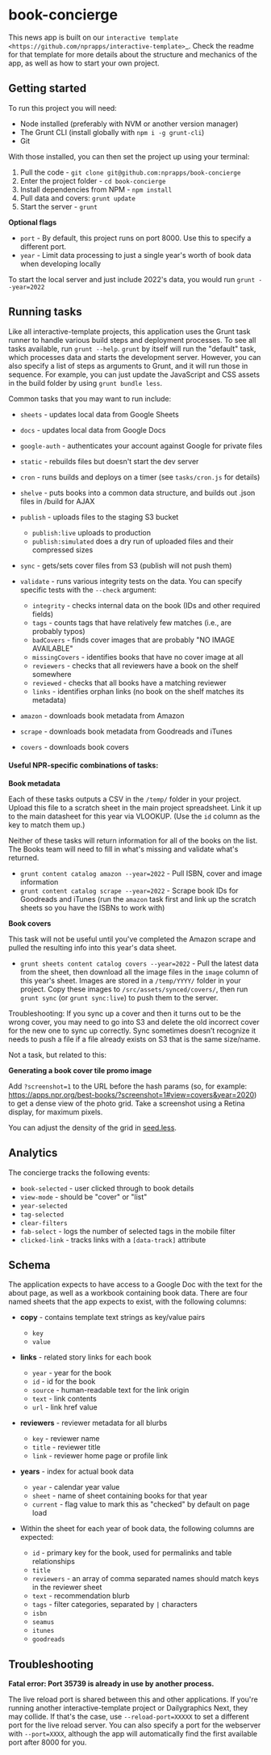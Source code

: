 book-concierge
======================================================

This news app is built on our `interactive template <https://github.com/nprapps/interactive-template>`_. Check the readme for that template for more details about the structure and mechanics of the app, as well as how to start your own project.

Getting started
---------------

To run this project you will need:

* Node installed (preferably with NVM or another version manager)
* The Grunt CLI (install globally with ``npm i -g grunt-cli``)
* Git

With those installed, you can then set the project up using your terminal:

1. Pull the code - ``git clone git@github.com:nprapps/book-concierge``
2. Enter the project folder - ``cd book-concierge``
3. Install dependencies from NPM - ``npm install``
4. Pull data and covers: ``grunt update``
5. Start the server - ``grunt``

**Optional flags**

* `port` - By default, this project runs on port 8000. Use this to specify a different port.
* `year` - Limit data processing to just a single year's worth of book data when developing locally

To start the local server and just include 2022's data, you would run `grunt --year=2022`


Running tasks
-------------

Like all interactive-template projects, this application uses the Grunt task runner to handle various build steps and deployment processes. To see all tasks available, run ``grunt --help``. ``grunt`` by itself will run the "default" task, which processes data and starts the development server. However, you can also specify a list of steps as arguments to Grunt, and it will run those in sequence. For example, you can just update the JavaScript and CSS assets in the build folder by using ``grunt bundle less``.

Common tasks that you may want to run include:

* ``sheets`` - updates local data from Google Sheets
* ``docs`` - updates local data from Google Docs
* ``google-auth`` - authenticates your account against Google for private files
* ``static`` - rebuilds files but doesn't start the dev server
* ``cron`` - runs builds and deploys on a timer (see ``tasks/cron.js`` for details)
* ``shelve`` - puts books into a common data structure, and builds out .json files in /build for AJAX
* ``publish`` - uploads files to the staging S3 bucket

  * ``publish:live`` uploads to production
  * ``publish:simulated`` does a dry run of uploaded files and their compressed sizes

* ``sync`` - gets/sets cover files from S3 (publish will not push them)
* ``validate`` - runs various integrity tests on the data. You can specify specific tests with the ``--check`` argument:

  * ``integrity`` - checks internal data on the book (IDs and other required fields)
  * ``tags`` - counts tags that have relatively few matches (i.e., are probably typos)
  * ``badCovers`` - finds cover images that are probably "NO IMAGE AVAILABLE"
  * ``missingCovers`` - identifies books that have no cover image at all
  * ``reviewers`` - checks that all reviewers have a book on the shelf somewhere
  * ``reviewed`` - checks that all books have a matching reviewer
  * ``links`` - identifies orphan links (no book on the shelf matches its metadata)

* ``amazon`` - downloads book metadata from Amazon
* ``scrape`` - downloads book metadata from Goodreads and iTunes
* ``covers`` - downloads book covers

#### Useful NPR-specific combinations of tasks:

**Book metadata**

Each of these tasks outputs a CSV in the `/temp/` folder in your project. Upload this file to a scratch sheet in the main project spreadsheet. Link it up to the main datasheet for this year via VLOOKUP. (Use the `id` column as the key to match them up.)

Neither of these tasks will return information for all of the books on the list. The Books team will need to fill in what's missing and validate what's returned.

* ``grunt content catalog amazon --year=2022`` - Pull ISBN, cover and image information
* ``grunt content catalog scrape --year=2022`` - Scrape book IDs for Goodreads and iTunes (run the `amazon` task first and link up the scratch sheets so you have the ISBNs to work with)

**Book covers**

This task will not be useful until you've completed the Amazon scrape and pulled the resulting info into this year's data sheet.

* ``grunt sheets content catalog covers --year=2022`` - Pull the latest data from the sheet, then download all the image files in the `image` column of this year's sheet. Images are stored in a `/temp/YYYY/` folder in your project. Copy these images to `/src/assets/synced/covers/`, then run ``grunt sync`` (or ``grunt sync:live``) to push them to the server.

Troubleshooting: If you sync up a cover and then it turns out to be the wrong cover, you may need to go into S3 and delete the old incorrect cover for the new one to sync up correctly. Sync sometimes doesn’t recognize it needs to push a file if a file already exists on S3 that is the same size/name.

Not a task, but related to this:

**Generating a book cover tile promo image**

Add `?screenshot=1` to the URL before the hash params (so, for example: https://apps.npr.org/best-books/?screenshot=1#view=covers&year=2020) to get a dense view of the photo grid. Take a screenshot using a Retina display, for maximum pixels.

You can adjust the density of the grid in [seed.less](https://github.com/nprapps/book-concierge/blob/master/src/css/seed.less#L40-L53).

Analytics
---------

The concierge tracks the following events:

* ``book-selected`` - user clicked through to book details
* ``view-mode`` - should be "cover" or "list"
* ``year-selected``
* ``tag-selected``
* ``clear-filters``
* ``fab-select`` - logs the number of selected tags in the mobile filter
* ``clicked-link`` - tracks links with a ``[data-track]`` attribute

Schema
------

The application expects to have access to a Google Doc with the text for the about page, as well as a workbook containing book data. There are four named sheets that the app expects to exist, with the following columns:

* **copy** - contains template text strings as key/value pairs

  * ``key``
  * ``value``

* **links** - related story links for each book

  * ``year`` - year for the book
  * ``id`` - id for the book
  * ``source`` - human-readable text for the link origin
  * ``text`` - link contents
  * ``url`` - link href value

* **reviewers** - reviewer metadata for all blurbs

  * ``key`` - reviewer name
  * ``title`` - reviewer title
  * ``link`` - reviewer home page or profile link

* **years** - index for actual book data

  * ``year`` - calendar year value
  * ``sheet`` - name of sheet containing books for that year
  * ``current`` - flag value to mark this as "checked" by default on page load

* Within the sheet for each year of book data, the following columns are expected:

  * ``id`` - primary key for the book, used for permalinks and table relationships
  * ``title``
  * ``reviewers`` - an array of comma separated names should match keys in the reviewer sheet
  * ``text`` - recommendation blurb
  * ``tags`` - filter categories, separated by ``|`` characters
  * ``isbn``
  * ``seamus``
  * ``itunes``
  * ``goodreads``

Troubleshooting
---------------

**Fatal error: Port 35739 is already in use by another process.**

The live reload port is shared between this and other applications. If you're running another interactive-template project or Dailygraphics Next, they may collide. If that's the case, use ``--reload-port=XXXXX`` to set a different port for the live reload server. You can also specify a port for the webserver with ``--port=XXXX``, although the app will automatically find the first available port after 8000 for you.
